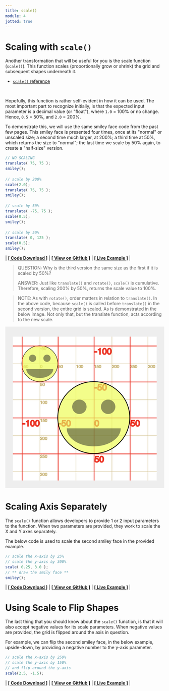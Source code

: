 ```yaml
---
title: scale()
module: 4
jotted: true
---
```


# Scaling with `scale()`

Another transformation that will be useful for you is the scale function (`scale()`). This function scales (proportionally grow or shrink) the grid and subsequent shapes underneath it.

- [`scale()` reference](https://p5js.org/reference/#/p5/scale)

<br />


Hopefully, this function is rather self-evident in how it can be used. The most important part to recognize initially, is that the expected input parameter is a decimal value (or "float"), where `1.0` = 100% or no change. Hence, `0.5` = 50%, and `2.0` = 200%.

To demonstrate this, we will use the same smiley face code from the past few pages. This smiley face is presented four times, once at its "normal" or unscaled size; a second time much larger, at 200%; a third time at 50%, which returns the size to "normal"; the last time we scale by 50% again, to create a "half-size" version.


```js
// NO SCALING
translate( 75, 75 );
smiley();

// scale by 200%
scale(2.0);
translate( 75, 75 );
smiley();

// scale by 50%
translate( -75, 75 );
scale(0.5);
smiley();

// scale by 50%
translate( 0, 125 );
scale(0.5);
smiley();
```

<div class="displayed_jotted_example">
    <div id="jotted-demo-1" class=""></div>
</div>
<script>
    new Jotted(document.querySelector("#jotted-demo-1"), {
    files: [
        {
            type: "js",
            url:"https://raw.githubusercontent.com/Montana-Media-Arts/120_CreativeCoding/master/lecture_code/04/13_scaleSmiley_01/sketch.js"
        },
        {
            type: "html",
            url:"../../../p5_resources/index.html"
    }],
    // plugins: [ "codemirror", "console" ]
    plugins: [ "codemirror" ]
});
</script>

| [**[ Code Download ]**](https://github.com/Montana-Media-Arts/120_CreativeCoding/raw/master/lecture_code/04/13_scaleSmiley_01/13_scaleSmiley_01.zip) | [**[ View on GitHub ]**](https://github.com/Montana-Media-Arts/120_CreativeCoding/raw/master/lecture_code/04/13_scaleSmiley_01/) | [**[ Live Example ]**](https://montana-media-arts.github.io/120_CreativeCoding/lecture_code/04/13_scaleSmiley_01/) |



> QUESTION: Why is the third version the same size as the first if it is scaled by 50%?
>
> ANSWER: Just like `translate()` and `rotate()`, `scale()` is cumulative. Therefore, scaling 200% by 50%, returns the scale value to 100%.


> NOTE: As with `rotate()`, order matters in relation to `translate()`. In the above code, because `scale()` is called before `translate()` in the second version, the entire grid is scaled. As is demonstrated in the below image. Not only that, but the translate function, acts according to the new scale.

![scaling on the grid](../imgs/grid_scale.png "Demonstrating scaling on the grid")


# Scaling Axis Separately

The `scale()` function allows developers to provide 1 or 2 input parameters to the function. When two parameters are provided, they work to scale the X and Y axes separately.

The below code is used to scale the second smiley face in the provided example.

```js
// scale the x-axis by 25%
// scale the y-axis by 300%
scale( 0.25, 3.0 );
// ** draw the smily face **
smiley();
```

<div class="displayed_jotted_example">
    <div id="jotted-demo-2" class=""></div>
</div>
<script>
    new Jotted(document.querySelector("#jotted-demo-2"), {
    files: [
        {
            type: "js",
            url:"https://raw.githubusercontent.com/Montana-Media-Arts/120_CreativeCoding/master/lecture_code/04/13_scaleSmiley_02/sketch.js"
        },
        {
            type: "html",
            url:"../../../p5_resources/index.html"
    }],
    // plugins: [ "codemirror", "console" ]
    plugins: [ "codemirror" ]
});
</script>

| [**[ Code Download ]**](https://github.com/Montana-Media-Arts/120_CreativeCoding/raw/master/lecture_code/04/13_scaleSmiley_02/13_scaleSmiley_02.zip) | [**[ View on GitHub ]**](https://github.com/Montana-Media-Arts/120_CreativeCoding/raw/master/lecture_code/04/13_scaleSmiley_02/) | [**[ Live Example ]**](https://montana-media-arts.github.io/120_CreativeCoding/lecture_code/04/13_scaleSmiley_02/) |



# Using Scale to Flip Shapes

The last thing that you should know about the `scale()` function, is that it will also accept negative values for its scale parameters. When negative values are provided, the grid is flipped around the axis in question.

For example, we can flip the second smiley face, in the below example, upside-down, by providing a negative number to the y-axis parameter.

```js
// scale the x-axis by 250%
// scale the y-axis by 150%
// and flip around the y-axis
scale(2.5, -1.5);
```

<div class="displayed_jotted_example">
    <div id="jotted-demo-3" class=""></div>
</div>
<script>
    new Jotted(document.querySelector("#jotted-demo-3"), {
    files: [
        {
            type: "js",
            url:"https://raw.githubusercontent.com/Montana-Media-Arts/120_CreativeCoding/master/lecture_code/04/13_scaleSmiley_03/sketch.js"
        },
        {
            type: "html",
            url:"../../../p5_resources/index.html"
    }],
    // plugins: [ "codemirror", "console" ]
    plugins: [ "codemirror" ]
});
</script>

| [**[ Code Download ]**](https://github.com/Montana-Media-Arts/120_CreativeCoding/raw/master/lecture_code/04/13_scaleSmiley_03/13_scaleSmiley_03.zip) | [**[ View on GitHub ]**](https://github.com/Montana-Media-Arts/120_CreativeCoding/raw/master/lecture_code/04/13_scaleSmiley_03/) | [**[ Live Example ]**](https://montana-media-arts.github.io/120_CreativeCoding/lecture_code/04/13_scaleSmiley_03/) |
